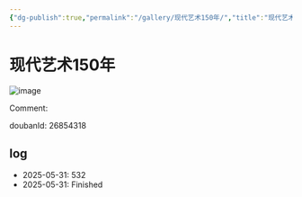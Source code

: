 ```yaml
---
{"dg-publish":true,"permalink":"/gallery/现代艺术150年/","title":"现代艺术150年","created":"2025-06-16T14:31:18.333+08:00"}
---
```



# 现代艺术150年

![image](https://hiraeth-picbed.oss-cn-beijing.aliyuncs.com/20250531154650.webp)

Comment: 



doubanId: 26854318

## log

- 2025-05-31: 532
- 2025-05-31: Finished
